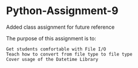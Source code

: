 # Python-Assignment-9
Added class assignment for future reference 

The purpose of this assignment is to:

    Get students comfortable with File I/O
    Teach how to convert from file type to file type
    Cover usage of the Datetime Library
